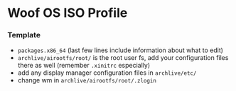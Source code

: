 # Woof OS ISO Profile

### Template

- `packages.x86_64` (last few lines include information about what to edit)
- `archlive/airootfs/root/` is the root user fs, add your configuration files there as well (remember `.xinitrc` especially)
- add any display manager configuration files in `archlive/etc/`
- change wm in `archlive/airootfs/root/.zlogin`

